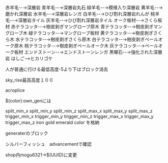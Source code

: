 赤羊毛--→深層岩
青羊毛--→深層岩丸石
緑羊毛--→模様入り深層岩
黄羊毛--→磨かれ深層岩
水羊毛--→深層岩レンガ
白羊毛--→ひび割れ深層岩れんが
桃羊毛--→深層岩タイル
灰羊毛--→ひび割れ深層岩タイル
オーク板材--→さくら板材
赤テラコッタ--→樹皮剥ぎマングローブ原木
青テラコッタ--→樹皮剥ぎマングローブ木
緑テラコッタ--→マングローブ板材
黄テラコッタ--→樹皮剥ぎさくら木
水テラコッタ--→樹皮剥ぎさくら原木
白テラコッタ--→樹皮剥ぎペールオーク原木
桃テラコッタ--→樹皮剥ぎペールオーク木
灰テラコッタ--→ペールオーク板材
エンドストーン--→エンドストーンレンガ
黒曜石--→強化された深層岩
はしご-->ヒカリゴケ


人が普通に行ける最低高度-5より下はブロック消去

sky_rise最高高度１００

acroplice


$(color):own_genには

split_min_x
split_min_y
split_min_z
split_max_x
split_max_y
split_max_z
trigger_min_x
trigger_min_y
trigger_min_z
trigger_max_x
trigger_max_y
trigger_max_z
iron
gold
emerald
color
を格納

generaterのブロック

シルバーフィッシュ　advancementで確認

shop内mogu6321→$(UUID)に変更